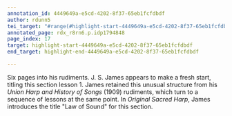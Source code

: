 ```yaml
---
annotation_id: 4449649a-e5cd-4202-8f37-65eb1fcfdbdf
author: rdunn5
tei_target: "#range(#highlight-start-4449649a-e5cd-4202-8f37-65eb1fcfdbdf, #highlight-end-4449649a-e5cd-4202-8f37-65eb1fcfdbdf)"
annotated_page: rdx_r8rn6.p.idp1794848
page_index: 17
target: highlight-start-4449649a-e5cd-4202-8f37-65eb1fcfdbdf
end_target: highlight-end-4449649a-e5cd-4202-8f37-65eb1fcfdbdf

---
```

Six pages into his rudiments. J. S. James appears to make a fresh start, titling this section lesson 1. James retained this unusual structure from his *Union Harp and History of Songs* (1909) rudiments, which turn to a sequence of lessons at the same point. In *Original Sacred Harp*, James introduces the title "Law of Sound" for this section.